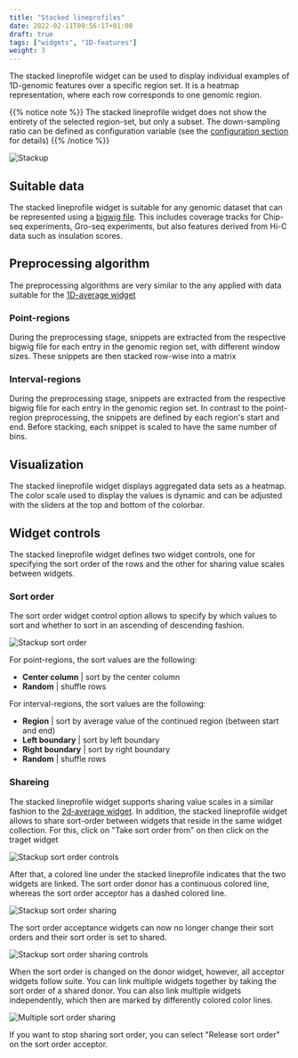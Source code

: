 ```yaml
---
title: "Stacked lineprofiles"
date: 2022-02-11T09:56:17+01:00
draft: true
tags: ["widgets", "1D-features"]
weight: 3
---
```


The stacked lineprofile widget can be used to display individual examples of 1D-genomic features over a specific region set. It is a heatmap representation, where each row corresponds to one genomic region.

{{% notice note %}}
The stacked lineprofile widget does not show the entirety of the selected region-set, but only a subset. The down-sampling ratio can be defined as configuration variable (see the [configuration section](/docs/installation/configuration) for details)
{{% /notice %}}

![Stackup](/docs/stackup.png)

## Suitable data

The stacked lineprofile widget is suitable for any genomic dataset that can be represented using a [bigwig file](https://genome.ucsc.edu/goldenpath/help/bigWig.html). This includes coverage tracks for Chip-seq experiments, Gro-seq experiments, but also features derived from Hi-C data such as insulation scores.

## Preprocessing algorithm

The preprocessing algorithms are very similar to the any applied with data suitable for the [1D-average widget](/docs/widgets/widgets/lineprofile/)

### Point-regions


During the preprocessing stage, snippets are extracted from the respective bigwig file for each entry in the genomic region set, with different window sizes. These snippets are then stacked row-wise into a matrix

### Interval-regions

During the preprocessing stage, snippets are extracted from the respective bigwig file for each entry in the genomic region set. In contrast to the point-region preprocessing, the snippets are defined by each region's start and end. Before stacking, each snippet is scaled to have the same number of bins.

## Visualization

The stacked lineprofile widget displays aggregated data sets as a heatmap. The color scale used to display the values is dynamic and can be adjusted with the sliders at the top and bottom of the colorbar.

## Widget controls

The stacked lineprofile widget defines two widget controls, one for specifying the sort order of the rows and the other for sharing value scales between widgets.

### Sort order

The sort order widget control option allows to specify by which values to sort and whether to sort in an ascending of descending fashion.

![Stackup sort order](/docs/stackup_sort_order.png)

For point-regions, the sort values are the following:

- __Center column__ | sort by the center column
- __Random__ | shuffle rows

For interval-regions, the sort values are the following:

- __Region__ | sort by average value of the continued region (between start and end)
- __Left boundary__ | sort by left boundary
- __Right boundary__ | sort by right boundary
- __Random__ | shuffle rows

### Shareing

The stacked lineprofile widget supports sharing value scales in a similar fashion to the [2d-average widget](/docs/widgets/2d_average/#share-value-scale). In addition, the stacked lineprofile widget allows to share sort-order between widgets that reside in the same widget collection. For this, click on "Take sort order from" on then click on the traget widget

![Stackup sort order controls](/docs/stackup_sort_order_sharing_controls.png)

After that, a colored line under the stacked lineprofile indicates that the two widgets are linked. The sort order donor has a continuous colored line, whereas the sort order acceptor has a dashed colored line.

![Stackup sort order sharing](/docs/stackup_sort_order_sharing.png)

The sort order acceptance widgets can now no longer change their sort orders and their sort order is set to shared.

![Stackup sort order sharing controls](/docs/stackup_sort_order_shared_controls.png)

When the sort order is changed on the donor widget, however, all acceptor widgets follow suite. You can link multiple widgets together by taking the sort order of a shared donor. You can also link multiple widgets independently, which then are marked by differently colored color lines.

![Multiple sort order sharing](/docs/Multiple_sort_order_sharing.png)


If you want to stop sharing sort order, you can select "Release sort order" on the sort order acceptor.